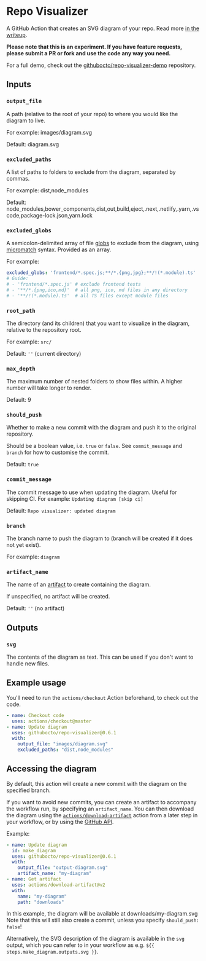 # Repo Visualizer

A GitHub Action that creates an SVG diagram of your repo. Read more [in the writeup](https://octo.github.com/projects/repo-visualization).

**Please note that this is an experiment. If you have feature requests, please submit a PR or fork and use the code any way you need.**

For a full demo, check out the [githubocto/repo-visualizer-demo](https://github.com/githubocto/repo-visualizer-demo) repository.

## Inputs

### `output_file`

A path (relative to the root of your repo) to where you would like the diagram to live.

For example: images/diagram.svg

Default: diagram.svg

### `excluded_paths`

A list of paths to folders to exclude from the diagram, separated by commas.

For example: dist,node_modules

Default: node_modules,bower_components,dist,out,build,eject,.next,.netlify,.yarn,.vscode,package-lock.json,yarn.lock

### `excluded_globs`

A semicolon-delimited array of file [globs](https://globster.xyz/) to exclude from the diagram, using [micromatch](https://github.com/micromatch/micromatch) syntax. Provided as an array.

For example:

```yaml
excluded_globs: 'frontend/*.spec.js;**/*.{png,jpg};**/!(*.module).ts'
# Guide:
# - 'frontend/*.spec.js' # exclude frontend tests
# - '**/*.{png,ico,md}'  # all png, ico, md files in any directory
# - '**/!(*.module).ts'  # all TS files except module files
```

### `root_path`

The directory (and its children) that you want to visualize in the diagram, relative to the repository root.

For example: `src/`

Default: `''` (current directory)

### `max_depth`

The maximum number of nested folders to show files within. A higher number will take longer to render.

Default: 9

### `should_push`

Whether to make a new commit with the diagram and push it to the original repository.

Should be a boolean value, i.e. `true` or `false`. See `commit_message` and `branch` for how to customise the commit.

Default: `true`

### `commit_message`

The commit message to use when updating the diagram. Useful for skipping CI. For example: `Updating diagram [skip ci]`

Default: `Repo visualizer: updated diagram`

### `branch`

The branch name to push the diagram to (branch will be created if it does not yet exist).

For example: `diagram`

### `artifact_name`

The name of an [artifact](https://docs.github.com/en/actions/guides/storing-workflow-data-as-artifacts) to create containing the diagram.

If unspecified, no artifact will be created.

Default: `''` (no artifact)

## Outputs

### `svg`

The contents of the diagram as text. This can be used if you don't want to handle new files.

## Example usage

You'll need to run the `actions/checkout` Action beforehand, to check out the code.

```yaml
- name: Checkout code
  uses: actions/checkout@master
- name: Update diagram
  uses: githubocto/repo-visualizer@0.6.1
  with:
    output_file: "images/diagram.svg"
    excluded_paths: "dist,node_modules"
```


## Accessing the diagram

By default, this action will create a new commit with the diagram on the specified branch.

If you want to avoid new commits, you can create an artifact to accompany the workflow run,
by specifying an `artifact_name`. You can then download the diagram using the
[`actions/download-artifact`](https://github.com/marketplace/actions/download-a-build-artifact)
action from a later step in your workflow,
or by using the [GitHub API](https://docs.github.com/en/rest/reference/actions#artifacts).

Example:
```yaml
- name: Update diagram
  id: make_diagram
  uses: githubocto/repo-visualizer@0.6.1
  with:
    output_file: "output-diagram.svg"
    artifact_name: "my-diagram"
- name: Get artifact
  uses: actions/download-artifact@v2
  with:
    name: "my-diagram"
    path: "downloads"
```
In this example, the diagram will be available at downloads/my-diagram.svg
Note that this will still also create a commit, unless you specify `should_push: false`!

Alternatively, the SVG description of the diagram is available in the `svg` output,
which you can refer to in your workflow as e.g. `${{ steps.make_diagram.outputs.svg }}`.
